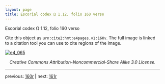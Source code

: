 ```yaml
---
layout: page
title: Escorial codex Ω 1.12, folio 160 verso
---
```


Escorial codex Ω 1.12, folio 160 verso

Cite this object as `urn:cite2:hmt:e4pages.v1:160v`.  The full image is linked to a citation tool you can use to cite regions of the image.

[![e4_065](http://www.homermultitext.org/iipsrv?IIIF=/project/homer/pyramidal/deepzoom/hmt/e4img/2017a/e4_065.tif/full/800,/0/default.jpg)](http://www.homermultitext.org/ict2/?urn=urn:cite2:hmt:e4img.2017a:e4_065) 

<p style="text-align: center; font-style: italic;">Creative Commons Attribution-Noncommercial-Share Alike 3.0 License.</p>

---

previous: [160r](../160r/) | next: [161r](../161r/)